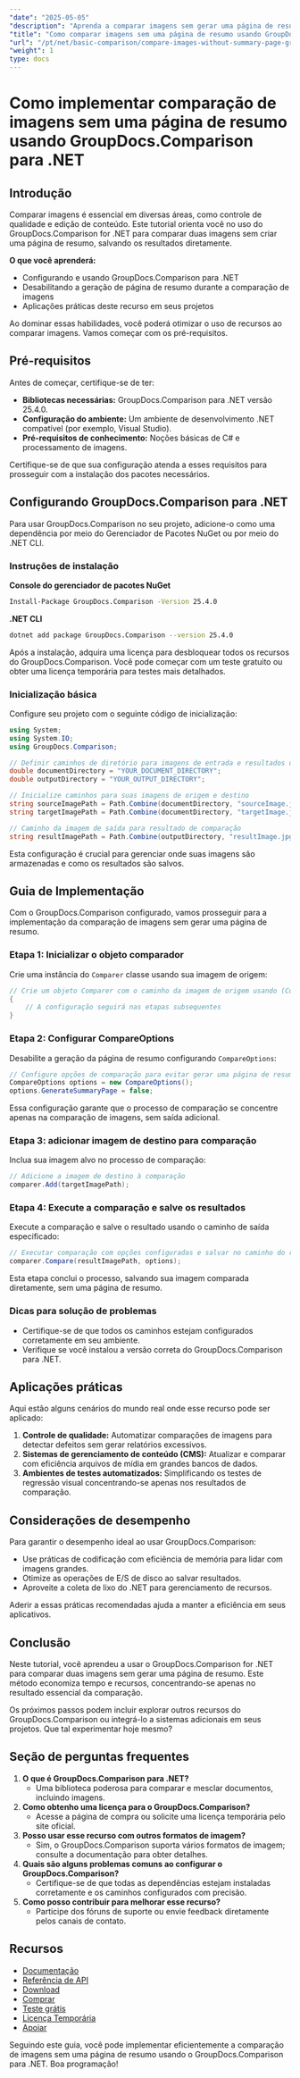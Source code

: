 ```yaml
---
"date": "2025-05-05"
"description": "Aprenda a comparar imagens sem gerar uma página de resumo usando o GroupDocs.Comparison para .NET. Simplifique seu fluxo de trabalho com eficiência."
"title": "Como comparar imagens sem uma página de resumo usando GroupDocs.Comparison para .NET"
"url": "/pt/net/basic-comparison/compare-images-without-summary-page-groupdocs-net/"
"weight": 1
type: docs
---
```

# Como implementar comparação de imagens sem uma página de resumo usando GroupDocs.Comparison para .NET

## Introdução

Comparar imagens é essencial em diversas áreas, como controle de qualidade e edição de conteúdo. Este tutorial orienta você no uso do GroupDocs.Comparison for .NET para comparar duas imagens sem criar uma página de resumo, salvando os resultados diretamente.

**O que você aprenderá:**
- Configurando e usando GroupDocs.Comparison para .NET
- Desabilitando a geração de página de resumo durante a comparação de imagens
- Aplicações práticas deste recurso em seus projetos

Ao dominar essas habilidades, você poderá otimizar o uso de recursos ao comparar imagens. Vamos começar com os pré-requisitos.

## Pré-requisitos

Antes de começar, certifique-se de ter:
- **Bibliotecas necessárias:** GroupDocs.Comparison para .NET versão 25.4.0.
- **Configuração do ambiente:** Um ambiente de desenvolvimento .NET compatível (por exemplo, Visual Studio).
- **Pré-requisitos de conhecimento:** Noções básicas de C# e processamento de imagens.

Certifique-se de que sua configuração atenda a esses requisitos para prosseguir com a instalação dos pacotes necessários.

## Configurando GroupDocs.Comparison para .NET

Para usar GroupDocs.Comparison no seu projeto, adicione-o como uma dependência por meio do Gerenciador de Pacotes NuGet ou por meio do .NET CLI.

### Instruções de instalação

**Console do gerenciador de pacotes NuGet**
```bash
Install-Package GroupDocs.Comparison -Version 25.4.0
```

**.NET CLI**
```bash
dotnet add package GroupDocs.Comparison --version 25.4.0
```

Após a instalação, adquira uma licença para desbloquear todos os recursos do GroupDocs.Comparison. Você pode começar com um teste gratuito ou obter uma licença temporária para testes mais detalhados.

### Inicialização básica

Configure seu projeto com o seguinte código de inicialização:

```csharp
using System;
using System.IO;
using GroupDocs.Comparison;

// Definir caminhos de diretório para imagens de entrada e resultados de saída
double documentDirectory = "YOUR_DOCUMENT_DIRECTORY";
double outputDirectory = "YOUR_OUTPUT_DIRECTORY";

// Inicialize caminhos para suas imagens de origem e destino
string sourceImagePath = Path.Combine(documentDirectory, "sourceImage.jpg");
string targetImagePath = Path.Combine(documentDirectory, "targetImage.jpg");

// Caminho da imagem de saída para resultado de comparação
string resultImagePath = Path.Combine(outputDirectory, "resultImage.jpg");
```

Esta configuração é crucial para gerenciar onde suas imagens são armazenadas e como os resultados são salvos.

## Guia de Implementação

Com o GroupDocs.Comparison configurado, vamos prosseguir para a implementação da comparação de imagens sem gerar uma página de resumo.

### Etapa 1: Inicializar o objeto comparador

Crie uma instância do `Comparer` classe usando sua imagem de origem:

```csharp
// Crie um objeto Comparer com o caminho da imagem de origem usando (Comparer comparer = new Comparer(sourceImagePath))
{
    // A configuração seguirá nas etapas subsequentes
}
```

### Etapa 2: Configurar CompareOptions

Desabilite a geração da página de resumo configurando `CompareOptions`:

```csharp
// Configure opções de comparação para evitar gerar uma página de resumo
CompareOptions options = new CompareOptions();
options.GenerateSummaryPage = false;
```

Essa configuração garante que o processo de comparação se concentre apenas na comparação de imagens, sem saída adicional.

### Etapa 3: adicionar imagem de destino para comparação

Inclua sua imagem alvo no processo de comparação:

```csharp
// Adicione a imagem de destino à comparação
comparer.Add(targetImagePath);
```

### Etapa 4: Execute a comparação e salve os resultados

Execute a comparação e salve o resultado usando o caminho de saída especificado:

```csharp
// Executar comparação com opções configuradas e salvar no caminho do resultado
comparer.Compare(resultImagePath, options);
```

Esta etapa conclui o processo, salvando sua imagem comparada diretamente, sem uma página de resumo.

### Dicas para solução de problemas

- Certifique-se de que todos os caminhos estejam configurados corretamente em seu ambiente.
- Verifique se você instalou a versão correta do GroupDocs.Comparison para .NET.

## Aplicações práticas

Aqui estão alguns cenários do mundo real onde esse recurso pode ser aplicado:
1. **Controle de qualidade:** Automatizar comparações de imagens para detectar defeitos sem gerar relatórios excessivos.
2. **Sistemas de gerenciamento de conteúdo (CMS):** Atualizar e comparar com eficiência arquivos de mídia em grandes bancos de dados.
3. **Ambientes de testes automatizados:** Simplificando os testes de regressão visual concentrando-se apenas nos resultados de comparação.

## Considerações de desempenho

Para garantir o desempenho ideal ao usar GroupDocs.Comparison:
- Use práticas de codificação com eficiência de memória para lidar com imagens grandes.
- Otimize as operações de E/S de disco ao salvar resultados.
- Aproveite a coleta de lixo do .NET para gerenciamento de recursos.

Aderir a essas práticas recomendadas ajuda a manter a eficiência em seus aplicativos.

## Conclusão

Neste tutorial, você aprendeu a usar o GroupDocs.Comparison for .NET para comparar duas imagens sem gerar uma página de resumo. Este método economiza tempo e recursos, concentrando-se apenas no resultado essencial da comparação.

Os próximos passos podem incluir explorar outros recursos do GroupDocs.Comparison ou integrá-lo a sistemas adicionais em seus projetos. Que tal experimentar hoje mesmo?

## Seção de perguntas frequentes

1. **O que é GroupDocs.Comparison para .NET?**
   - Uma biblioteca poderosa para comparar e mesclar documentos, incluindo imagens.
2. **Como obtenho uma licença para o GroupDocs.Comparison?**
   - Acesse a página de compra ou solicite uma licença temporária pelo site oficial.
3. **Posso usar esse recurso com outros formatos de imagem?**
   - Sim, o GroupDocs.Comparison suporta vários formatos de imagem; consulte a documentação para obter detalhes.
4. **Quais são alguns problemas comuns ao configurar o GroupDocs.Comparison?**
   - Certifique-se de que todas as dependências estejam instaladas corretamente e os caminhos configurados com precisão.
5. **Como posso contribuir para melhorar esse recurso?**
   - Participe dos fóruns de suporte ou envie feedback diretamente pelos canais de contato.

## Recursos

- [Documentação](https://docs.groupdocs.com/comparison/net/)
- [Referência de API](https://reference.groupdocs.com/comparison/net/)
- [Download](https://releases.groupdocs.com/comparison/net/)
- [Comprar](https://purchase.groupdocs.com/buy)
- [Teste grátis](https://releases.groupdocs.com/comparison/net/)
- [Licença Temporária](https://purchase.groupdocs.com/temporary-license/)
- [Apoiar](https://forum.groupdocs.com/c/comparison/)

Seguindo este guia, você pode implementar eficientemente a comparação de imagens sem uma página de resumo usando o GroupDocs.Comparison para .NET. Boa programação!